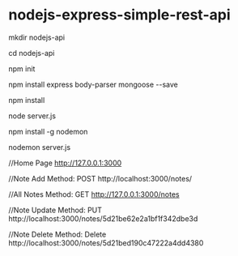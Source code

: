 # nodejs-express-simple-rest-api

mkdir nodejs-api

cd nodejs-api

npm init

npm install express body-parser mongoose --save

npm install

node server.js

npm install -g nodemon

nodemon server.js

//Home Page
http://127.0.0.1:3000

//Note Add
Method: POST
 http://localhost:3000/notes/

//All Notes
Method: GET
http://127.0.0.1:3000/notes

//Note Update
Method: PUT
 http://localhost:3000/notes/5d21be62e2a1bf1f342dbe3d

//Note Delete
Method: Delete
 http://localhost:3000/notes/5d21bed190c47222a4dd4380
